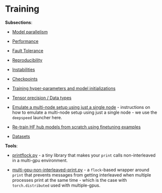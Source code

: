 # Training

**Subsections**:

- [Model parallelism](model-parallelism)

- [Performance](performance)

- [Fault Tolerance](fault-tolerance)

- [Reproducibility](reproducibility)

- [Instabilities](instabilities)

- [Checkpoints](checkpoints)

- [Training hyper-parameters and model initializations](hparams.md)

- [Tensor precision / Data types](dtype.md)

- [Emulate a multi-node setup using just a single node](emulate-multi-node.md) - instructions on how to emulate a multi-node setup using just a single node - we use the `deepspeed` launcher here.

- [Re-train HF hub models from scratch using finetuning examples](re-train-hub-models.md)

- [Datasets](datasets.md)

**Tools**:

- [printflock.py](tools/printflock.py) - a tiny library that makes your `print` calls non-interleaved in a multi-gpu environment.

- [multi-gpu-non-interleaved-print.py](tools/multi-gpu-non-interleaved-print.py) - a `flock`-based wrapper around `print` that prevents messages from getting interleaved when multiple processes print at the same time - which is the case with `torch.distributed` used with multiple-gpus.
